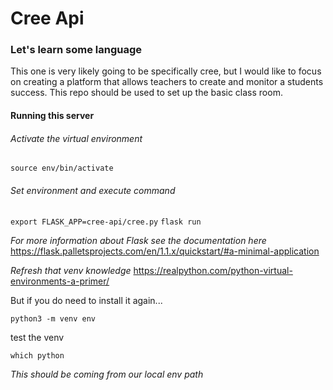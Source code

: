 # Cree Api

### Let's learn some language

This one is very likely going to be specifically cree, but I would like to focus on creating a platform that allows teachers to create and monitor a students success. This repo should be used to set up the basic class room.

#### Running this server

###### Activate the virtual environment

`source env/bin/activate`

###### Set environment and execute command

`export FLASK_APP=cree-api/cree.py`
`flask run`

_For more information about Flask see the documentation here_
https://flask.palletsprojects.com/en/1.1.x/quickstart/#a-minimal-application

_Refresh that venv knowledge_
https://realpython.com/python-virtual-environments-a-primer/

But if you do need to install it again...

`python3 -m venv env`

test the venv

`which python`

_This should be coming from our local env path_
